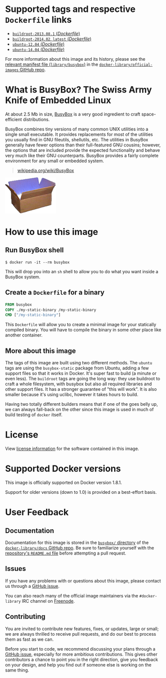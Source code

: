 # Supported tags and respective `Dockerfile` links

-	[`buildroot-2013.08.1` (*Dockerfile*)](https://github.com/jpetazzo/docker-busybox/blob/220a689ce359914af3e08a698d1d74ec7aa0a444/Dockerfile)
-	[`buildroot-2014.02`, `latest` (*Dockerfile*)](https://github.com/jpetazzo/docker-busybox/blob/91641afe424df5e838bac254d43e09f051ab8c3e/Dockerfile)
-	[`ubuntu-12.04` (*Dockerfile*)](https://github.com/jpetazzo/docker-busybox/blob/4f6cb64c3b3255c58021dc75100da0088796a108/Dockerfile)
-	[`ubuntu-14.04` (*Dockerfile*)](https://github.com/jpetazzo/docker-busybox/blob/ca435164f45c40d761fad9ef9b5a76a6ba0d5f1a/Dockerfile)

For more information about this image and its history, please see the [relevant manifest file (`library/busybox`)](https://github.com/docker-library/official-images/blob/master/library/busybox) in the [`docker-library/official-images` GitHub repo](https://github.com/docker-library/official-images).

# What is BusyBox? The Swiss Army Knife of Embedded Linux

At about 2.5 Mb in size, [BusyBox](http://www.busybox.net/) is a very good ingredient to craft space-efficient distributions.

BusyBox combines tiny versions of many common UNIX utilities into a single small executable. It provides replacements for most of the utilities you usually find in GNU fileutils, shellutils, etc. The utilities in BusyBox generally have fewer options than their full-featured GNU cousins; however, the options that are included provide the expected functionality and behave very much like their GNU counterparts. BusyBox provides a fairly complete environment for any small or embedded system.

> [wikipedia.org/wiki/BusyBox](https://en.wikipedia.org/wiki/BusyBox)

![logo](https://raw.githubusercontent.com/docker-library/docs/master/busybox/logo.png)

# How to use this image

## Run BusyBox shell

```console
$ docker run -it --rm busybox
```

This will drop you into an `sh` shell to allow you to do what you want inside a BusyBox system.

## Create a `Dockerfile` for a binary

```dockerfile
FROM busybox
COPY ./my-static-binary /my-static-binary
CMD ["/my-static-binary"]
```

This `Dockerfile` will allow you to create a minimal image for your statically compiled binary. You will have to compile the binary in some other place like another container.

## More about this image

The tags of this image are built using two different methods. The `ubuntu` tags are using the `busybox-static` package from Ubuntu, adding a few support files so that it works in Docker. It's super fast to build (a minute or even less). The `buildroot` tags are going the long way: they use buildroot to craft a whole filesystem, with busybox but also all required libraries and other support files. It has a stronger guarantee of "this will work". It is also smaller because it's using uclibc, however it takes hours to build.

Having two totally different builders means that if one of the goes belly up, we can always fall-back on the other since this image is used in much of build testing of `docker` itself.

# License

View [license information](http://www.busybox.net/license.html) for the software contained in this image.

# Supported Docker versions

This image is officially supported on Docker version 1.8.1.

Support for older versions (down to 1.0) is provided on a best-effort basis.

# User Feedback

## Documentation

Documentation for this image is stored in the [`busybox/` directory](https://github.com/docker-library/docs/tree/master/busybox) of the [`docker-library/docs` GitHub repo](https://github.com/docker-library/docs). Be sure to familiarize yourself with the [repository's `README.md` file](https://github.com/docker-library/docs/blob/master/README.md) before attempting a pull request.

## Issues

If you have any problems with or questions about this image, please contact us through a [GitHub issue](https://github.com/jpetazzo/docker-busybox/issues).

You can also reach many of the official image maintainers via the `#docker-library` IRC channel on [Freenode](https://freenode.net).

## Contributing

You are invited to contribute new features, fixes, or updates, large or small; we are always thrilled to receive pull requests, and do our best to process them as fast as we can.

Before you start to code, we recommend discussing your plans through a [GitHub issue](https://github.com/jpetazzo/docker-busybox/issues), especially for more ambitious contributions. This gives other contributors a chance to point you in the right direction, give you feedback on your design, and help you find out if someone else is working on the same thing.
